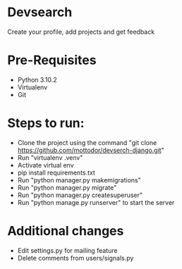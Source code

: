 # Devsearch

Create your profile, add projects and get feedback

# Pre-Requisites

-   Python 3.10.2
-   Virtualenv
-   Git

# Steps to run:

-   Clone the project using the command "git clone https://github.com/mottodor/devserch-django.git"
-   Run "virtualenv .venv"
-   Activate virtual env
-   pip install requirements.txt
-   Run "python manager.py makemigrations"
-   Run "python manager.py migrate"
-   Run "python manager.py createsuperuser"
-   Run "python manage.py runserver" to start the server

# Additional changes

-   Edit settings.py for mailing feature
-   Delete comments from users/signals.py
